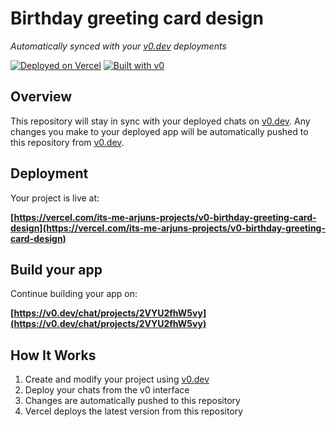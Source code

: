 # Birthday greeting card design

*Automatically synced with your [v0.dev](https://v0.dev) deployments*

[![Deployed on Vercel](https://img.shields.io/badge/Deployed%20on-Vercel-black?style=for-the-badge&logo=vercel)](https://vercel.com/its-me-arjuns-projects/v0-birthday-greeting-card-design)
[![Built with v0](https://img.shields.io/badge/Built%20with-v0.dev-black?style=for-the-badge)](https://v0.dev/chat/projects/2VYU2fhW5vy)

## Overview

This repository will stay in sync with your deployed chats on [v0.dev](https://v0.dev).
Any changes you make to your deployed app will be automatically pushed to this repository from [v0.dev](https://v0.dev).

## Deployment

Your project is live at:

**[https://vercel.com/its-me-arjuns-projects/v0-birthday-greeting-card-design](https://vercel.com/its-me-arjuns-projects/v0-birthday-greeting-card-design)**

## Build your app

Continue building your app on:

**[https://v0.dev/chat/projects/2VYU2fhW5vy](https://v0.dev/chat/projects/2VYU2fhW5vy)**

## How It Works

1. Create and modify your project using [v0.dev](https://v0.dev)
2. Deploy your chats from the v0 interface
3. Changes are automatically pushed to this repository
4. Vercel deploys the latest version from this repository
